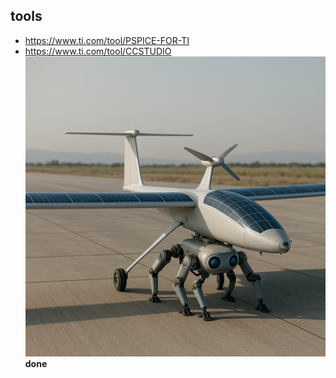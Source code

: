 ## tools
- https://www.ti.com/tool/PSPICE-FOR-TI
- https://www.ti.com/tool/CCSTUDIO
![design of robot and starship](https://github.com/0joseDark/my-programming-language/blob/main/images/nave-lasadora-robot-0.jpg) __done__

